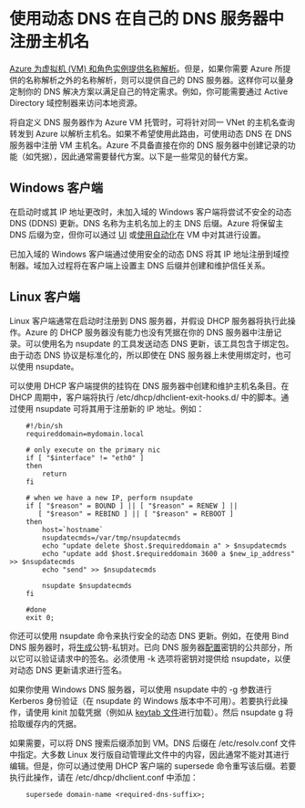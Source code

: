 <properties
   pageTitle="使用动态 DNS 注册主机名"
   description="本页面提供有关如何设置动态 DNS 以在你自己的 DNS 服务器中注册主机名的详细信息。"
   services="virtual-network"
   documentationCenter="na"
   authors="GarethBradshawMSFT"
   manager="carmonm"
   editor="tysonn" />
<tags
	ms.service="virtual-network"
	ms.date="04/26/2016"
	wacn.date="05/30/2016"/>


# 使用动态 DNS 在自己的 DNS 服务器中注册主机名
[Azure 为虚拟机 (VM) 和角色实例提供名称解析](/documentation/articles/virtual-networks-name-resolution-for-vms-and-role-instances/)。但是，如果你需要 Azure 所提供的名称解析之外的名称解析，则可以提供自己的 DNS 服务器。这样你可以量身定制你的 DNS 解决方案以满足自己的特定需求。例如，你可能需要通过 Active Directory 域控制器来访问本地资源。

将自定义 DNS 服务器作为 Azure VM 托管时，可将针对同一 VNet 的主机名查询转发到 Azure 以解析主机名。如果不希望使用此路由，可使用动态 DNS 在 DNS 服务器中注册 VM 主机名。Azure 不具备直接在你的 DNS 服务器中创建记录的功能（如凭据），因此通常需要替代方案。以下是一些常见的替代方案。

## Windows 客户端
在启动时或其 IP 地址更改时，未加入域的 Windows 客户端将尝试不安全的动态 DNS (DDNS) 更新。DNS 名称为主机名加上的主 DNS 后缀。Azure 将保留主 DNS 后缀为空，但你可以通过 [UI](https://technet.microsoft.com/zh-cn/library/cc794784.aspx) 或[使用自动化](https://social.technet.microsoft.com/forums/windowsserver/3720415a-6a9a-4bca-aa2a-6df58a1a47d7/change-primary-dns-suffix)在 VM 中对其进行设置。

已加入域的 Windows 客户端通过使用安全的动态 DNS 将其 IP 地址注册到域控制器。域加入过程将在客户端上设置主 DNS 后缀并创建和维护信任关系。

## Linux 客户端
Linux 客户端通常在启动时注册到 DNS 服务器，并假设 DHCP 服务器将执行此操作。Azure 的 DHCP 服务器没有能力也没有凭据在你的 DNS 服务器中注册记录。可以使用名为 nsupdate 的工具发送动态 DNS 更新，该工具包含于绑定包。由于动态 DNS 协议是标准化的，所以即使在 DNS 服务器上未使用绑定时，也可以使用 nsupdate。

可以使用 DHCP 客户端提供的挂钩在 DNS 服务器中创建和维护主机名条目。在 DHCP 周期中，客户端将执行 /etc/dhcp/dhclient-exit-hooks.d/ 中的脚本。通过使用 nsupdate 可将其用于注册新的 IP 地址。例如：

    	#!/bin/sh
    	requireddomain=mydomain.local

    	# only execute on the primary nic
    	if [ "$interface" != "eth0" ]
    	then
    		return
    	fi

		# when we have a new IP, perform nsupdate
		if [ "$reason" = BOUND ] || [ "$reason" = RENEW ] ||
		   [ "$reason" = REBIND ] || [ "$reason" = REBOOT ]
		then
    		host=`hostname`
	    	nsupdatecmds=/var/tmp/nsupdatecmds
  			echo "update delete $host.$requireddomain a" > $nsupdatecmds
  			echo "update add $host.$requireddomain 3600 a $new_ip_address" >> $nsupdatecmds
  			echo "send" >> $nsupdatecmds

  			nsupdate $nsupdatecmds
		fi

		#done
		exit 0;

你还可以使用 nsupdate 命令来执行安全的动态 DNS 更新。例如，在使用 Bind DNS 服务器时，将[生成](http://linux.yyz.us/nsupdate/)公钥-私钥对。已向 DNS 服务器[配置](http://linux.yyz.us/dns/ddns-server.html)密钥的公共部分，所以它可以验证请求中的签名。必须使用 -k 选项将密钥对提供给 nsupdate，以便对动态 DNS 更新请求进行签名。

如果你使用 Windows DNS 服务器，可以使用 nsupdate 中的 -g 参数进行 Kerberos 身份验证（在 nsupdate 的 Windows 版本中不可用）。若要执行此操作，请使用 kinit 加载凭据（例如从 [keytab 文件](http://www.itadmintools.com/2011/07/creating-kerberos-keytab-files.html)进行加载）。然后 nsupdate g 将拾取缓存内的凭据。

如果需要，可以将 DNS 搜索后缀添加到 VM。DNS 后缀在 /etc/resolv.conf 文件中指定。大多数 Linux 发行版自动管理此文件中的内容，因此通常不能对其进行编辑。但是，你可以通过使用 DHCP 客户端的 supersede 命令重写该后缀。若要执行此操作，请在 /etc/dhcp/dhclient.conf 中添加：

		supersede domain-name <required-dns-suffix>;


<!---HONumber=Mooncake_0523_2016-->